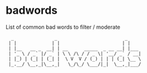 badwords
========

List of common bad words to filter / moderate

  
    
      _               _                         _     
     | |             | |                       | |    
     | |__   __ _  __| | __      _____  _ __ __| |___ 
     | '_ \ / _` |/ _` | \ \ /\ / / _ \| '__/ _` / __|
     | |_) | (_| | (_| |  \ V  V / (_) | | | (_| \__ \
     |_.__/ \__,_|\__,_|   \_/\_/ \___/|_|  \__,_|___/
                                                  
                                                  
